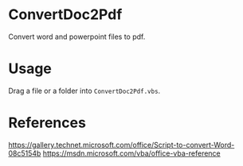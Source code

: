 # ConvertDoc2Pdf
Convert word and powerpoint files to pdf.
# Usage
Drag a file or a folder into `ConvertDoc2Pdf.vbs`.
# References
https://gallery.technet.microsoft.com/office/Script-to-convert-Word-08c5154b
https://msdn.microsoft.com/vba/office-vba-reference
